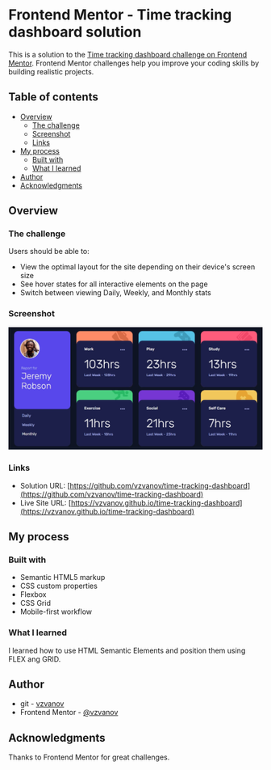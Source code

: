 # Frontend Mentor - Time tracking dashboard solution

This is a solution to the [Time tracking dashboard challenge on Frontend Mentor](https://www.frontendmentor.io/challenges/time-tracking-dashboard-UIQ7167Jw). Frontend Mentor challenges help you improve your coding skills by building realistic projects. 

## Table of contents

- [Overview](#overview)
  - [The challenge](#the-challenge)
  - [Screenshot](#screenshot)
  - [Links](#links)
- [My process](#my-process)
  - [Built with](#built-with)
  - [What I learned](#what-i-learned)
- [Author](#author)
- [Acknowledgments](#acknowledgments)

## Overview

### The challenge

Users should be able to:

- View the optimal layout for the site depending on their device's screen size
- See hover states for all interactive elements on the page
- Switch between viewing Daily, Weekly, and Monthly stats

### Screenshot

![solution](/images/screenshot.jpg "solution")

### Links

- Solution URL: [https://github.com/vzvanov/time-tracking-dashboard](https://github.com/vzvanov/time-tracking-dashboard)
- Live Site URL: [https://vzvanov.github.io/time-tracking-dashboard](https://vzvanov.github.io/time-tracking-dashboard)

## My process

### Built with

- Semantic HTML5 markup
- CSS custom properties
- Flexbox
- CSS Grid
- Mobile-first workflow

### What I learned

I learned how to use HTML Semantic Elements and position them using FLEX ang GRID.

## Author

- git - [vzvanov](https://github.com/vzvanov)
- Frontend Mentor - [@vzvanov](https://www.frontendmentor.io/profile/vzvanov)

## Acknowledgments

Thanks to Frontend Mentor for great challenges.